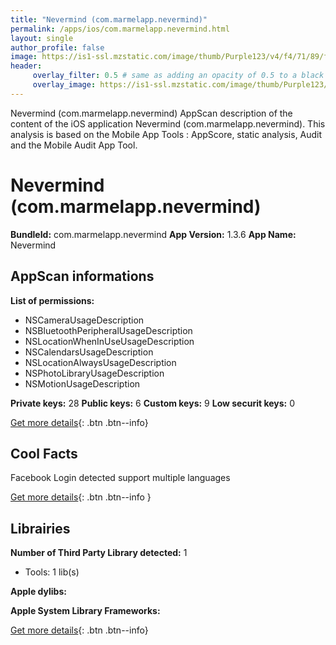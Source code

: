 ```yaml
---
title: "Nevermind (com.marmelapp.nevermind)"
permalink: /apps/ios/com.marmelapp.nevermind.html
layout: single
author_profile: false
image: https://is1-ssl.mzstatic.com/image/thumb/Purple123/v4/f4/71/89/f4718963-d0f4-4b45-b733-7b3d5e9ff53b/AppIcon-0-1x_U007emarketing-0-0-GLES2_U002c0-512MB-sRGB-0-0-0-85-220-0-0-0-5.png/512x512bb.jpg
header: 
     overlay_filter: 0.5 # same as adding an opacity of 0.5 to a black background
     overlay_image: https://is1-ssl.mzstatic.com/image/thumb/Purple123/v4/f4/71/89/f4718963-d0f4-4b45-b733-7b3d5e9ff53b/AppIcon-0-1x_U007emarketing-0-0-GLES2_U002c0-512MB-sRGB-0-0-0-85-220-0-0-0-5.png/512x512bb.jpg
---
```

Nevermind (com.marmelapp.nevermind) AppScan description of the content of the iOS application Nevermind (com.marmelapp.nevermind). This analysis is based on the Mobile App Tools : AppScore, static analysis, Audit and the Mobile Audit App Tool.

# Nevermind (com.marmelapp.nevermind)

**BundleId:** com.marmelapp.nevermind
**App Version:** 1.3.6
**App Name:** Nevermind


## AppScan informations 

**List of permissions:** 
- NSCameraUsageDescription
- NSBluetoothPeripheralUsageDescription
- NSLocationWhenInUseUsageDescription
- NSCalendarsUsageDescription
- NSLocationAlwaysUsageDescription
- NSPhotoLibraryUsageDescription
- NSMotionUsageDescription 
  
  
**Private keys:** 28
**Public keys:** 6
**Custom keys:** 9
**Low securit keys:** 0
  
[Get more details](/pricing.html){: .btn .btn--info}

## Cool Facts

Facebook Login detected
support multiple languages
  
[Get more details](/pricing.html){: .btn .btn--info }

## Librairies 
**Number of Third Party Library detected:** 1
- Tools: 1 lib(s)


**Apple dylibs:**


**Apple System Library Frameworks:**


  
[Get more details](/pricing.html){: .btn .btn--info}

